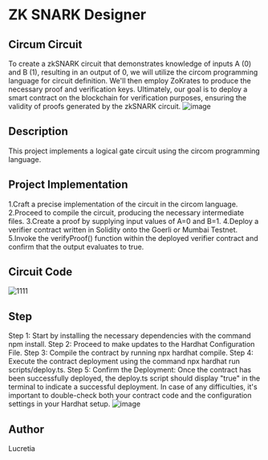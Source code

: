# ZK SNARK Designer
## Circum Circuit
To create a zkSNARK circuit that demonstrates knowledge of inputs A (0) and B (1), resulting in an output of 0, we will utilize the circom programming language for circuit definition. We'll then employ ZoKrates to produce the necessary proof and verification keys. Ultimately, our goal is to deploy a smart contract on the blockchain for verification purposes, ensuring the validity of proofs generated by the zkSNARK circuit.
 ![image](https://github.com/Lucretia37/ETH-AVAX-PROOF-Module-3/assets/112743124/1f56b7cc-a4ce-4421-98d5-3f74591cd12d)


## Description
This project implements a logical gate circuit using the circom programming language.  
 

## Project Implementation
1.Craft a precise implementation of the circuit in the circom language.
2.Proceed to compile the circuit, producing the necessary intermediate files.
3.Create a proof by supplying input values of A=0 and B=1.
4.Deploy a verifier contract written in Solidity onto the Goerli or Mumbai Testnet.
5.Invoke the verifyProof() function within the deployed verifier contract and confirm that the output evaluates to true.

## Circuit Code 
![1111](https://github.com/ursprash/zkSnark/assets/111697531/309f0a52-15eb-4f51-bb6c-df4ae0fced87)

## Step 
Step 1: Start by installing the necessary dependencies with the command npm install.
Step 2: Proceed to make updates to the Hardhat Configuration File.
Step 3: Compile the contract by running npx hardhat compile.
Step 4: Execute the contract deployment using the command npx hardhat run scripts/deploy.ts.
Step 5: Confirm the Deployment:
Once the contract has been successfully deployed, the deploy.ts script should display "true" in the terminal to indicate a successful deployment. In case of any difficulties, it's important to double-check both your contract code and the configuration settings in your Hardhat setup.
![image](https://github.com/Lucretia37/ETH-AVAX-PROOF-Module-3/assets/112743124/7193ac8d-fd7a-47ee-a964-9c2eabcbd446)



## Author
Lucretia




